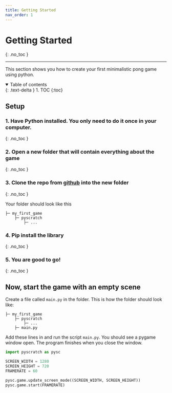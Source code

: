 ```yaml
---
title: Getting Started
nav_order: 1
---
```

# Getting Started 
{: .no_toc }

---
This section shows you how to create your first minimalistic pong game using python. 

<details open markdown="block">
  <summary>
    Table of contents
  </summary>
  {: .text-delta }
1. TOC
{:toc}
</details>

## Setup 
### 1. Have Python installed. You only need to do it once in your computer. 
{: .no_toc }


### 2. Open a new folder that will contain everything about the game 
{: .no_toc }


### 3. Clone the repo from [github](https://github.com/kwdChan/pyscratch) into the new folder 
{: .no_toc }


Your folder should look like this

```
├─ my_first_game
    ├─ pyscratch
        ├─ ...
```

### 4. Pip install the library 
{: .no_toc }


### 5. You are good to go!  
{: .no_toc }



## Now, start the game with an empty scene
Create a file called `main.py` in the folder. This is how the folder should look like:
```
├─ my_first_game
    ├─ pyscratch
        ├─ ...
    ├─ main.py
```


Add these lines in and run the script `main.py`. You should see a pygame window open. The program finishes when you close the window. 

```python
import pyscratch as pysc

SCREEN_WIDTH = 1280
SCREEN_HEIGHT = 720
FRAMERATE = 60

pysc.game.update_screen_mode((SCREEN_WIDTH, SCREEN_HEIGHT))
pysc.game.start(FRAMERATE)
```

